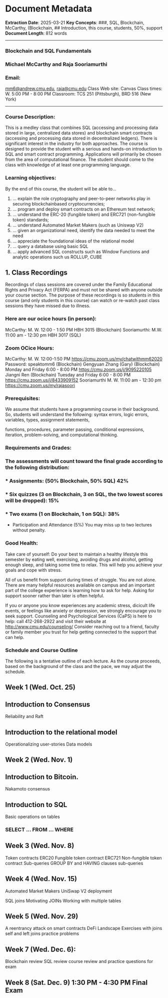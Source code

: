 # Document Metadata

**Extraction Date**: 2025-03-21
**Key Concepts**: ###, SQL, Blockchain, McCarthy, (Blockchain, ## Introduction, this course, students, 50%, support
**Document Length**: 812 words

---

### Blockchain and SQL Fundamentals

### Michael McCarthy and Raja Sooriamurthi

### Email:

mm6@andrew.cmu.edu, raja@cmu.edu
Class Web site: Canvas
Class times: W. 5:00 PM - 8:00 PM
Classroom: TCS 251 (Pittsburgh), BRD 516 (New York)
_______________________________
### Course Description:

This is a medley class that combines SQL (accessing and processing data stored in large,
centralized data stores) and blockchain smart contracts (accessing and processing data stored in
decentralized ledgers). There is significant interest in the industry for both approaches. The course
is designed to provide the student with a serious and hands-on introduction to SQL and smart
contract programming. Applications will primarily be chosen from the area of computational
finance. The student should come to the class with knowledge of at least one programming
language.
### Learning objectives:

By the end of this course, the student will be able to...

1. ... explain the role cryptography and peer-to-peer networks play in securing blockchainbased cryptocurrencies;
2. ... program and deploy smart contracts on an Ethereum test network;
3. ... understand the ERC-20 (fungible token) and ERC721 (non-fungible token) standards;
4. ... understand Automated Market Makers (such as Uniswap V2)
5. ... given an organizational need, identify the data needed to meet the need
6. ... appreciate the foundational ideas of the relational model
7. ... query a database using basic SQL
8. ... apply advanced SQL constructs such as Window Functions and analytic operations such
us ROLLUP, CUBE
## 1. Class Recordings

Recordings of class sessions are covered under the Family Educational Rights and Privacy Act
(FERPA) and must not be shared with anyone outside your course section. The purpose of these
recordings is so students in this course (and only students in this course) can watch or re-watch
past class sessions they have missed due to illness.
### Here are our ocice hours (in person):

McCarthy: M. W. 12:00 - 1:50 PM HBH 3015 (Blockchain)
Sooriamurthi: M.W. 11:00 am - 12:30 pm HBH 3017 (SQL)
### Zoom OCice Hours:

McCarthy: M. W. 12:00-1:50 PM https://cmu.zoom.us/my/chatwithmm62020 Password:
speaktomm6 (Blockchain)
Gengyuan Zhang (Gary) (Blockchain) Monday and Friday 6:00 - 8:00 PM
https://cmu.zoom.us/j/9095220105
Jiangni Ren (Blockchain) Tuesday and Friday 6:00 - 8:00 PM
https://cmu.zoom.us/j/8433909152
Sooriamurthi M. W. 11:00 am - 12:30 pm https://cmu.zoom.us/my/rajasoori
### Prerequisites:

We assume that students have a programming course in their background. So, students will
understand the following: syntax errors, logic errors, variables, types, assignment statements,

functions, procedures, parameter passing, conditional expressions, iteration, problem-solving, and
computational thinking.
### Requirements and Grades:

### The assessments will count toward the final grade according to the following distribution:

### *  Assignments: (50% Blockchain, 50% SQL) 42%

### *  Six quizzes (3 on Blockchain, 3 on SQL, the two lowest scores will be dropped): 15%

### *  Two exams (1 on Blockchain, 1 on SQL): 38%

*  Participation and Attendance (5%) You may miss up to two lectures without penalty.
### Good Health:

Take care of yourself: Do your best to maintain a healthy lifestyle this semester by eating well,
exercising, avoiding drugs and alcohol, getting enough sleep, and taking some time to relax. This
will help you achieve your goals and cope with stress.

All of us benefit from support during times of struggle. You are not alone. There are many helpful
resources available on campus and an important part of the college experience is learning how to
ask for help. Asking for support sooner rather than later is often helpful.

If you or anyone you know experiences any academic stress, dicicult life events, or feelings like
anxiety or depression, we strongly encourage you to seek support. Counseling and Psychological
Services (CaPS) is here to help: call 412-268-2922 and visit their website at
http://www.cmu.edu/counseling/
Consider reaching out to a friend, faculty or family member you trust for help getting connected to
the support that can help.
### Schedule and Course Outline

The following is a tentative outline of each lecture. As the course proceeds, based on the
background of the class and the pace, we may adjust the schedule.
## Week 1 (Wed. Oct. 25)

## Introduction to Consensus

Reliability and Raft
## Introduction to the relational model

Operationalizing user-stories
Data models
## Week 2 (Wed. Nov. 1)

## Introduction to Bitcoin.

Nakamoto consensus
## Introduction to SQL

Basic operations on tables
### SELECT ... FROM ... WHERE

## Week 3 (Wed. Nov. 8)

Token contracts
ERC20 Fungible token contract
ERC721 Non-fungible token contract
Sub-queries
GROUP BY and HAVING clauses
sub-queries
## Week 4 (Wed. Nov. 15)

Automated Market Makers
UniSwap V2 deployment

SQL joins
Motivating JOINs
Working with multiple tables
## Week 5 (Wed. Nov. 29)

A reentrancy attack on smart contracts
DeFi Landscape
Exercises with joins
self and left joins
practice problems
## Week 7 (Wed. Dec. 6):

Blockchain review
SQL review
course review and practice questions for exam
## Week 8 (Sat. Dec. 9) 1:30 PM - 4:30 PM Final Exam